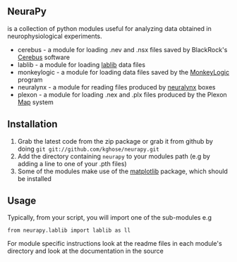 NeuraPy
-------
is a collection of python modules useful for analyzing data obtained in neurophysiological experiments.

* cerebus - a module for loading .nev and .nsx files saved by BlackRock's [Cerebus][cb] software
* lablib - a module for loading [lablib][lablib] data files
* monkeylogic - a module for loading data files saved by the [MonkeyLogic][ml] program
* neuralynx - a module for reading files produced by [neuralynx][nl] boxes
* plexon - a module for loading .nex and .plx files produced by the Plexon [Map][map] system

[lablib]: http://maunsell.med.harvard.edu/software.html
[ml]: http://www.monkeylogic.net/
[cb]: http://www.blackrockmicro.com/content.aspx?id=13
[map]: http://www.plexon.com/product/Multichannel_Acquisition_Processor__MAP__.html
[nl]: http://neuralynx.com/products/digital_data_acquisition_systems/

Installation
------------
1. Grab the latest code from the zip package or grab it from github by doing `git git://github.com/kghose/neurapy.git`
2. Add the directory containing `neurapy` to your modules path (e.g by adding a line to one of your .pth files)
3. Some of the modules make use of the [matplotlib][mat] package, which should be installed

[mat]: http://matplotlib.sourceforge.net/

Usage
-----

Typically, from your script, you will import one of the sub-modules e.g

`from neurapy.lablib import lablib as ll`

For module specific instructions look at the readme files in each module's directory and
look at the documentation in the source